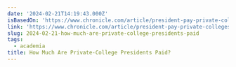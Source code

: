 ```yaml
---
date: '2024-02-21T14:19:43.000Z'
isBasedOn: 'https://www.chronicle.com/article/president-pay-private-colleges'
link: 'https://www.chronicle.com/article/president-pay-private-colleges'
slug: 2024-02-21-how-much-are-private-college-presidents-paid
tags:
  - academia
title: How Much Are Private-College Presidents Paid?
---
```


